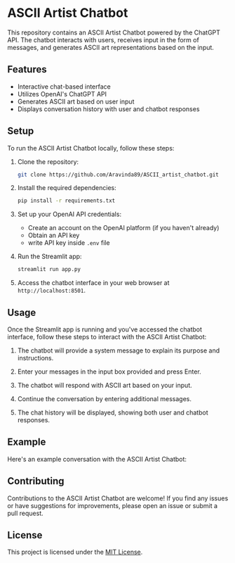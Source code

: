 # ASCII Artist Chatbot

This repository contains an ASCII Artist Chatbot powered by the ChatGPT API. The chatbot interacts with users, receives input in the form of messages, and generates ASCII art representations based on the input.

## Features

- Interactive chat-based interface
- Utilizes OpenAI's ChatGPT API 
- Generates ASCII art based on user input
- Displays conversation history with user and chatbot responses

## Setup

To run the ASCII Artist Chatbot locally, follow these steps:

1. Clone the repository:

   ```bash
   git clone https://github.com/Aravinda89/ASCII_artist_chatbot.git
   ```

2. Install the required dependencies:

   ```bash
   pip install -r requirements.txt
   ```

3. Set up your OpenAI API credentials:

   - Create an account on the OpenAI platform (if you haven't already)
   - Obtain an API key
   - write API key inside `.env` file

4. Run the Streamlit app:

   ```bash
   streamlit run app.py
   ```

5. Access the chatbot interface in your web browser at `http://localhost:8501`.

## Usage

Once the Streamlit app is running and you've accessed the chatbot interface, follow these steps to interact with the ASCII Artist Chatbot:

1. The chatbot will provide a system message to explain its purpose and instructions.

2. Enter your messages in the input box provided and press Enter.

3. The chatbot will respond with ASCII art based on your input.

4. Continue the conversation by entering additional messages.

5. The chat history will be displayed, showing both user and chatbot responses.

## Example

Here's an example conversation with the ASCII Artist Chatbot:



## Contributing

Contributions to the ASCII Artist Chatbot are welcome! If you find any issues or have suggestions for improvements, please open an issue or submit a pull request.

## License

This project is licensed under the [MIT License](LICENSE).
```

